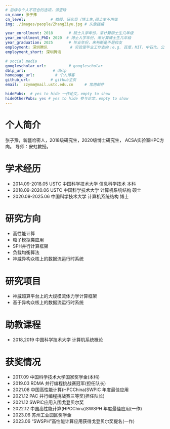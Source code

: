 ```yaml
---
# 后续与个人不符合的选项，请空缺
cn_name: 张子豫
cn_level:           # 教授，研究员（博士生,硕士生不用填
img: ./images/people/ZhangZiyu.jpg # 头像链接

year_enrollment: 2018       # 硕士入学年份，来计算硕士生几年级
year_enrollment_PhD: 2020  # 博士入学年份，来计算博士生几年级
year_graduation: 2025       # 毕业年份，来判断是不是校友
employment: 深圳腾讯          # 实验室毕业工作去向：e.g. 百度，MIT，中石化，公务员
employment_short: 深圳腾讯

# social media
googlescholar_url:          # googlescholar
dblp_url:            # dblp
homepage_url:         # 个人博客
github_url:         # github主页
email:  zzymm@mail.ustc.edu.cn     # 常用邮件

hidePubs:  # yes to hide 一作论文，empty to show
hideOtherPubs: yes # yes to hide 参与论文，empty to show
---
```


# 个人简介

张子豫，新疆哈密人，2018级研究生，2020级博士研究生， ACSA实验室HPC方向。 导师：安虹教授。

# 学术经历

* 2014.09-2018.05 USTC 中国科学技术大学 信息科学技术 本科
* 2018.09-2020.06 USTC 中国科学技术大学 计算机系统结构 硕士
* 2020.09-2025.06 中国科学技术大学 计算机系统结构 博士

# 研究方向

* 高性能计算 
* 粒子模拟类应用 
* SPH并行计算框架 
* 负载均衡算法 
* 神威异构众核上的数据流运行时系统

# 研究项目

* 神威超算平台上的大规模流体力学计算框架
* 基于异构众核上的数据流运行时系统

# 助教课程

* 2018,2019 中国科学技术大学 计算机系统概论

# 获奖情况

* 2017.09 中国科学技术大学国家奖学金(本科)
* 2019.03 RDMA 并行编程挑战赛冠军(担任队长)
* 2021.08 中国高性能计算(HPCChina)SWPIC 年度最佳应用
* 2021.12 PAC 并行编程挑战赛三等奖(担任队长)
* 2021.12 SWPIC应用入围戈登贝尔奖
* 2022.12 中国高性能计算(HPCChina)SWSPH 年度最佳应用(一作)
* 2023.06 苏州工业园区奖学金
* 2023.06 “SWSPH”高性能计算应用获得戈登贝尔奖提名(一作)